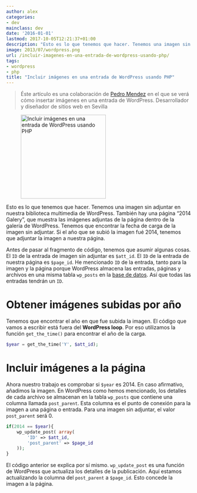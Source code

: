 ```yaml
---
author: alex
categories:
- dev
mainclass: dev
date: '2016-01-01'
lastmod: 2017-10-05T12:21:37+01:00
description: "Esto es lo que tenemos que hacer. Tenemos una imagen sin adjuntar en  nuestra biblioteca multimedia de WordPress. También hay una página \u201C2014  Galery\u201D, que muestra las imágenes adjuntas de la página dentro de la  galería de WordPress. Tenemos que encontrar la fecha de carga de la imagen sin  adjuntar. Si el año que se subió la imagen fué 2014, tenemos que adjuntar  la imagen a nuestra página."
image: 2013/07/wordpress.png
url: /incluir-imagenes-en-una-entrada-de-wordpress-usando-php/
tags:
- wordpress
- php
title: "Incluir imágenes en una entrada de WordPress usando PHP"
---
```


> Éste artículo es una colaboración de <a href="http://reinspirit.com/blog/" target="_blank">Pedro Mendez</a> en el que se verá cómo insertar imágenes en una entrada de WordPress. Desarrollador y diseñador de sitios web en Sevilla

<figure>
    <a href="/img/2013/07/wordpress.png"><img sizes="(min-width: 231px) 231px, 100vw" on="tap:lightbox1" role="button" tabindex="0" layout="responsive" src="/img/2013/07/wordpress.png" title="Incluir imágenes en una entrada de WordPress usando PHP" alt="Incluir imágenes en una entrada de WordPress usando PHP" width="231px" height="228px" /></a>
</figure>

Esto es lo que tenemos que hacer. Tenemos una imagen sin adjuntar en nuestra biblioteca multimedia de WordPress. También hay una página &#8220;2014 Galery&#8221;, que muestra las imágenes adjuntas de la página dentro de la galería de WordPress. Tenemos que encontrar la fecha de carga de la imagen sin adjuntar. Si el año que se subió la imagen fué 2014, tenemos que adjuntar la imagen a nuestra página.

<!--more--><!--ad-->

Antes de pasar al fragmento de código, tenemos que asumir algunas cosas. El `ID` de la entrada de imagen sin adjuntar es `$att_id`. El `ID` de la entrada de nuestra página es `$page_id`. He mencionado `ID` de la entrada, tanto para la imagen y la página porque WordPress almacena las entradas, páginas y archivos en una misma tabla `wp_posts` en la [base de datos][1]. Así que todas las entradas tendrán un `ID`.

# Obtener imágenes subidas por año

Tenemos que encontrar el año en que fue subida la imagen. El código que vamos a escribir está fuera del **WordPress loop**. Por eso utilizamos la función `get_the_time()` para encontrar el año de la carga.

```php
$year = get_the_time('Y', $att_id);
```

# Incluir imágenes a la página

Ahora nuestro trabajo es comprobar si `$year` es 2014. En caso afirmativo, añadimos la imagen. En WordPress como hemos mencionado, los detalles de cada archivo se almacenan en la tabla `wp_posts` que contiene una columna llamada `post_parent`. Esta columna es el punto de conexión para la imagen a una página o entrada. Para una imagen sin adjuntar, el valor `post_parent` será 0.

```php
if(2014 == $year){
    wp_update_post( array(
        'ID' => $att_id,
        'post_parent' => $page_id
    ));
}
```

El código anterior se explica por sí mismo. `wp_update_post` es una función de WordPress que actualiza los detalles de la publicación. Aquí estamos actualizando la columna del `post_parent` a `$page_id`. Esto concede la imagen a la página.

[1]: https://elbauldelprogramador.com/bases-de-datos/ "Bases de Datos"
